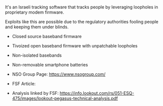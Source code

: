 It's an Israeli tracking software that tracks people by leveraging loopholes in proprietary modem firmware.

Exploits like this are possible due to the regulatory authorities fooling people and keeping them under blinds.

- Closed source baseband firmware
- Tivoized open baseband firmware with unpatchable loopholes
- Non-isolated basebands
- Non-removable smartphone batteries


- NSO Group Page: https://www.nsogroup.com/
- FSF Article:
- Analysis linked by FSF: https://info.lookout.com/rs/051-ESQ-475/images/lookout-pegasus-technical-analysis.pdf